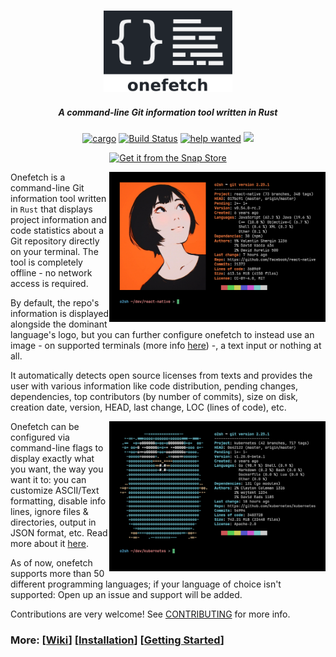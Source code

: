 <h3 align="center"><img src="assets/onefetch.svg" height="130px"></h3>

<h5 align="center">A command-line Git information tool written in Rust</h5>

<p align="center">
	<a href="https://crates.io/crates/onefetch"><img src="https://img.shields.io/crates/v/onefetch.svg" alt="cargo"></a>
	<a href="https://github.com/o2sh/onefetch/actions"><img src="https://github.com/o2sh/onefetch/workflows/CI/badge.svg" alt="Build Status"></a>
	<a href="https://github.com/o2sh/onefetch/issues?q=is%3Aissue+is%3Aopen+label%3A%22help+wanted%22"><img src="https://img.shields.io/github/issues/o2sh/onefetch/help%20wanted?color=green" alt="help wanted"></a>
	<a href="./LICENSE.md"><img src="https://img.shields.io/badge/license-MIT-blue.svg"></a>
</p>

<p align="center">
  <a href="https://snapcraft.io/onefetch"><img src="https://snapcraft.io/static/images/badges/en/snap-store-black.svg" alt="Get it from the Snap Store"></a>
</p>

<img src="assets/react.png" align="right" height="240px">

Onefetch is a command-line Git information tool written in `Rust` that displays project information and code statistics about a Git repository directly on your terminal. The tool is completely offline - no network access is required.

By default, the repo's information is displayed alongside the dominant language's logo, but you can further configure onefetch to instead use an image - on supported terminals (more info [here](https://github.com/o2sh/onefetch/wiki/Images-in-the-terminal)) -, a text input or nothing at all.

It automatically detects open source licenses from texts and provides the user with various information like code distribution, pending changes, dependencies, top contributors (by number of commits), size on disk, creation date, version, HEAD, last change, LOC (lines of code), etc.

<img src="assets/kubernetes.png" align="right" height="240px">

Onefetch can be configured via command-line flags to display exactly what you want, the way you want it to: you can customize ASCII/Text formatting, disable info lines, ignore files & directories, output in JSON format, etc. Read more about it [here](https://github.com/o2sh/onefetch/wiki/command-line-options).

As of now, onefetch supports more than 50 different programming languages; if your language of choice isn't supported: Open up an issue and support will be added.

Contributions are very welcome! See [CONTRIBUTING](https://github.com/o2sh/onefetch/blob/master/CONTRIBUTING.md) for more info.

### More: \[[Wiki](https://github.com/o2sh/onefetch/wiki)\] \[[Installation](https://github.com/o2sh/onefetch/wiki/Installation)\] \[[Getting Started](https://github.com/o2sh/onefetch/wiki/getting-started)\]
